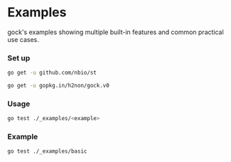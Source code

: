 # Examples

gock's examples showing multiple built-in features and common practical use cases.

### Set up

```bash
go get -u github.com/nbio/st
```

```bash
go get -u gopkg.in/h2non/gock.v0
```

### Usage

```bash
go test ./_examples/<example>
```

### Example

```bash
go test ./_examples/basic
```
